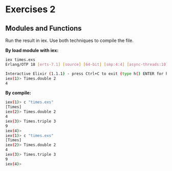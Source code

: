 # Exercises 2

## Modules and Functions

Run the result in iex. Use both techniques to compile the file.

**By load module with iex:**
```bash
iex times.exs
Erlang/OTP 18 [erts-7.1] [source] [64-bit] [smp:4:4] [async-threads:10] [kernel-poll:false]

Interactive Elixir (1.1.1) - press Ctrl+C to exit (type h() ENTER for help)
iex(1)> Times.double 2
4
```

**By compile:**
```bash
iex(1)> c "times.exs"
[Times]
iex(2)> Times.double 2
4
iex(3)> Times.triple 3
9
iex(4)>
iex(1)> c "times.exs"
[Times]
iex(2)> Times.double 2
4
iex(3)> Times.triple 3
9
iex(4)>
```
